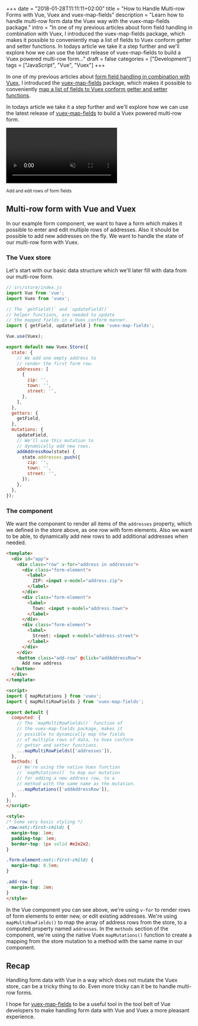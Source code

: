 +++
date = "2018-01-28T11:11:11+02:00"
title = "How to Handle Multi-row Forms with Vue, Vuex and vuex-map-fields"
description = "Learn how to handle multi-row form data the Vuex way with the vuex-map-fields package."
intro = "In one of my previous articles about form field handling in combination with Vuex, I introduced the vuex-map-fields package, which makes it possible to conveniently map a list of fields to Vuex conform getter and setter functions. In todays article we take it a step further and we'll explore how we can use the latest release of vuex-map-fields to build a Vuex powered multi-row form..."
draft = false
categories = ["Development"]
tags = ["JavaScript", "Vue", "Vuex"]
+++

In one of my previous articles about [form field handling in combination with Vuex](https://markus.oberlehner.net/blog/form-fields-two-way-data-binding-and-vuex/), I introduced the [vuex-map-fields](https://github.com/maoberlehner/vuex-map-fields) package, which makes it possible to conveniently [map a list of fields to Vuex conform getter and setter functions](https://markus.oberlehner.net/blog/form-fields-two-way-data-binding-and-vuex/#using-vuex-map-fields-for-simple-vuex-form-handling).

In todays article we take it a step further and we'll explore how we can use the latest release of [vuex-map-fields](https://github.com/maoberlehner/vuex-map-fields) to build a Vuex powered multi-row form.

<div class="c-content__figure">
  <div class="c-content__broad">
    <video src="/videos/2018-01-28/vuex-map-fields-multi-row.mp4" autoplay loop muted></video>
  </div>
  <p class="c-content__caption">
    <small>Add and edit rows of form fields</small>
  </p>
</div>

## Multi-row form with Vue and Vuex
In our example form component, we want to have a form which makes it possible to enter and edit multiple rows of addresses. Also it should be possible to add new addresses on the fly. We want to handle the state of our multi-row form with Vuex.

### The Vuex store
Let's start with our basic data structure which we'll later fill with data from our multi-row form.

```js
// src/store/index.js
import Vue from 'vue';
import Vuex from 'vuex';

// The `getField()` and `updateField()`
// helper functions, are needed to update
// the mapped fields in a Vuex conform manner.
import { getField, updateField } from 'vuex-map-fields';

Vue.use(Vuex);

export default new Vuex.Store({
  state: {
    // We add one empty address to
    // render the first form row.
    addresses: [
      {
        zip: '',
        town: '',
        street: '',
      },
    ],
  },
  getters: {
    getField,
  },
  mutations: {
    updateField,
    // We'll use this mutation to
    // dynamically add new rows.
    addAddressRow(state) {
      state.addresses.push({
        zip: '',
        town: '',
        street: '',
      });
    },
  },
});
```

### The component
We want the component to render all items of the `addresses` property, which we defined in the store above, as one row with form elements. Also we want to be able, to dynamically add new rows to add additional addresses when needed.

```html
<template>
  <div id="app">
    <div class="row" v-for="address in addresses">
      <div class="form-element">
        <label>
          ZIP: <input v-model="address.zip">
        </label>
      </div>
      <div class="form-element">
        <label>
          Town: <input v-model="address.town">
        </label>
      </div>
      <div class="form-element">
        <label>
          Street: <input v-model="address.street">
        </label>
      </div>
    </div>
    <button class="add-row" @click="addAddressRow">
      Add new address
  </button>
  </div>
</template>

<script>
import { mapMutations } from 'vuex';
import { mapMultiRowFields } from 'vuex-map-fields';

export default {
  computed: {
    // The `mapMultiRowFields()` function of
    // the vuex-map-fields package, makes it
    // possible to dynamically map the fields
    // of multiple rows of data, to Vuex conform
    // getter and setter functions.
    ...mapMultiRowFields(['addresses']),
  },
  methods: {
    // We're using the native Vuex function
    // `mapMutations()` to map our mutation
    // for adding a new address row, to a
    // method with the same name as the mutation.
    ...mapMutations(['addAddressRow']),
  },
};
</script>

<style>
/* Some very basic styling */
.row:not(:first-child) {
  margin-top: 1em;
  padding-top: 1em;
  border-top: 1px solid #e2e2e2;
}

.form-element:not(:first-child) {
  margin-top: 0.5em;
}

.add-row {
  margin-top: 2em;
}
</style>
```

In the Vue component you can see above, we're using `v-for` to render rows of form elements to enter new, or edit existing addresses. We're using `mapMultiRowFields()` to map the array of address rows from the store, to a computed property named `addresses`. In the `methods` section of the component, we're using the native Vuex `mapMutations()` function to create a mapping from the store mutation to a method with the same name in our component.

## Recap
Handling form data with Vue in a way which does not mutate the Vuex store, can be a tricky thing to do. Even more tricky can it be to handle multi-row forms.

I hope for [vuex-map-fields](https://github.com/maoberlehner/vuex-map-fields) to be a useful tool in the tool belt of Vue developers to make handling form data with Vue and Vuex a more pleasant experience.
